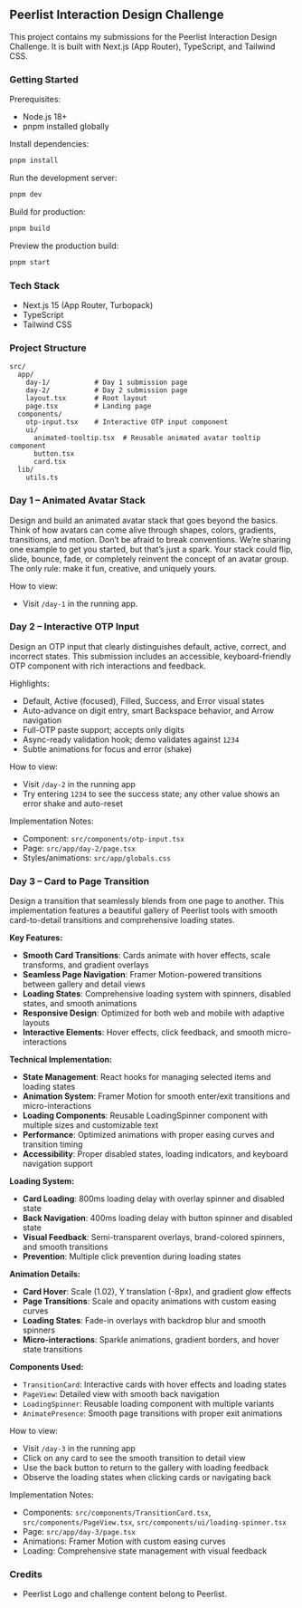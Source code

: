 ## Peerlist Interaction Design Challenge

This project contains my submissions for the Peerlist Interaction Design Challenge. It is built with Next.js (App Router), TypeScript, and Tailwind CSS.

### Getting Started

Prerequisites:
- Node.js 18+
- pnpm installed globally

Install dependencies:
```bash
pnpm install
```

Run the development server:
```bash
pnpm dev
```

Build for production:
```bash
pnpm build
```

Preview the production build:
```bash
pnpm start
```

### Tech Stack
- Next.js 15 (App Router, Turbopack)
- TypeScript
- Tailwind CSS

### Project Structure
```text
src/
  app/
    day-1/           # Day 1 submission page
    day-2/           # Day 2 submission page
    layout.tsx       # Root layout
    page.tsx         # Landing page
  components/
    otp-input.tsx    # Interactive OTP input component
    ui/
      animated-tooltip.tsx  # Reusable animated avatar tooltip component
      button.tsx
      card.tsx
  lib/
    utils.ts
```

### Day 1 – Animated Avatar Stack
Design and build an animated avatar stack that goes beyond the basics. Think of how avatars can come alive through shapes, colors, gradients, transitions, and motion. Don’t be afraid to break conventions. We’re sharing one example to get you started, but that’s just a spark. Your stack could flip, slide, bounce, fade, or completely reinvent the concept of an avatar group. The only rule: make it fun, creative, and uniquely yours.

How to view:
- Visit `/day-1` in the running app.

### Day 2 – Interactive OTP Input
Design an OTP input that clearly distinguishes default, active, correct, and incorrect states. This submission includes an accessible, keyboard-friendly OTP component with rich interactions and feedback.

Highlights:
- Default, Active (focused), Filled, Success, and Error visual states
- Auto-advance on digit entry, smart Backspace behavior, and Arrow navigation
- Full-OTP paste support; accepts only digits
- Async-ready validation hook; demo validates against `1234`
- Subtle animations for focus and error (shake)

How to view:
- Visit `/day-2` in the running app
- Try entering `1234` to see the success state; any other value shows an error shake and auto-reset

Implementation Notes:
- Component: `src/components/otp-input.tsx`
- Page: `src/app/day-2/page.tsx`
- Styles/animations: `src/app/globals.css`

### Day 3 – Card to Page Transition
Design a transition that seamlessly blends from one page to another. This implementation features a beautiful gallery of Peerlist tools with smooth card-to-detail transitions and comprehensive loading states.

**Key Features:**
- **Smooth Card Transitions**: Cards animate with hover effects, scale transforms, and gradient overlays
- **Seamless Page Navigation**: Framer Motion-powered transitions between gallery and detail views
- **Loading States**: Comprehensive loading system with spinners, disabled states, and smooth animations
- **Responsive Design**: Optimized for both web and mobile with adaptive layouts
- **Interactive Elements**: Hover effects, click feedback, and smooth micro-interactions

**Technical Implementation:**
- **State Management**: React hooks for managing selected items and loading states
- **Animation System**: Framer Motion for smooth enter/exit transitions and micro-interactions
- **Loading Components**: Reusable LoadingSpinner component with multiple sizes and customizable text
- **Performance**: Optimized animations with proper easing curves and transition timing
- **Accessibility**: Proper disabled states, loading indicators, and keyboard navigation support

**Loading System:**
- **Card Loading**: 800ms loading delay with overlay spinner and disabled state
- **Back Navigation**: 400ms loading delay with button spinner and disabled state
- **Visual Feedback**: Semi-transparent overlays, brand-colored spinners, and smooth transitions
- **Prevention**: Multiple click prevention during loading states

**Animation Details:**
- **Card Hover**: Scale (1.02), Y translation (-8px), and gradient glow effects
- **Page Transitions**: Scale and opacity animations with custom easing curves
- **Loading States**: Fade-in overlays with backdrop blur and smooth spinners
- **Micro-interactions**: Sparkle animations, gradient borders, and hover state transitions

**Components Used:**
- `TransitionCard`: Interactive cards with hover effects and loading states
- `PageView`: Detailed view with smooth back navigation
- `LoadingSpinner`: Reusable loading component with multiple variants
- `AnimatePresence`: Smooth page transitions with proper exit animations

How to view:
- Visit `/day-3` in the running app
- Click on any card to see the smooth transition to detail view
- Use the back button to return to the gallery with loading feedback
- Observe the loading states when clicking cards or navigating back

Implementation Notes:
- Components: `src/components/TransitionCard.tsx`, `src/components/PageView.tsx`, `src/components/ui/loading-spinner.tsx`
- Page: `src/app/day-3/page.tsx`
- Animations: Framer Motion with custom easing curves
- Loading: Comprehensive state management with visual feedback

### Credits
- Peerlist Logo and challenge content belong to Peerlist.